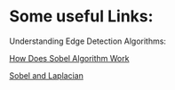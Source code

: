 # Some useful Links:

Understanding Edge Detection Algorithms:

[How Does Sobel Algorithm Work](https://medium.com/datadriveninvestor/understanding-edge-detection-sobel-operator-2aada303b900)

[Sobel and Laplacian](http://aishack.in/tutorials/sobel-laplacian-edge-detectors/)
